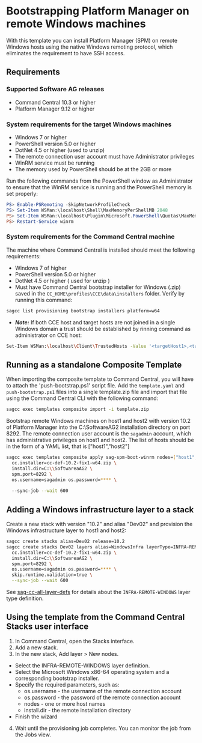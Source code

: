 <!-- Copyright 2013 - 2018 Software AG, Darmstadt, Germany and/or its licensors

   SPDX-License-Identifier: Apache-2.0

    Licensed under the Apache License, Version 2.0 (the "License");
    you may not use this file except in compliance with the License.
    You may obtain a copy of the License at

        http://www.apache.org/licenses/LICENSE-2.0

    Unless required by applicable law or agreed to in writing, software
    distributed under the License is distributed on an "AS IS" BASIS,
     WITHOUT WARRANTIES OR CONDITIONS OF ANY KIND, either express or implied.
     See the License for the specific language governing permissions and

     limitations under the License.                                                  

-->
# Bootstrapping Platform Manager on remote Windows machines

With this template you can install Platform Manager (SPM) on remote
Windows hosts using the native Windows remoting protocol, which eliminates the
requirement to have SSH access.

## Requirements

### Supported Software AG releases

* Command Central 10.3 or higher
* Platform Manager 9.12 or higher

### System requirements for the target Windows machines

* Windows 7 or higher
* PowerShell version 5.0 or higher
* DotNet 4.5 or higher (used to unzip)
* The remote connection user account must have Administrator privileges
* WinRM service must be running
* The memory used by PowerShell should be at the 2GB or more

Run the following commands from the PowerShell window as Administrator to ensure that the WinRM service is running and the PowerShell memory is set properly:

```powershell
PS> Enable-PSRemoting -SkipNetworkProfileCheck
PS> Set-Item WSMan:\localhost\Shell\MaxMemoryPerShellMB 2048
PS> Set-Item WSMan:\localhost\Plugin\Microsoft.PowerShell\Quotas\MaxMemoryPerShellMB 2048
PS> Restart-Service winrm
```

### System requirements for the Command Central machine

The machine where Command Central is installed should meet the following requirements:

* Windows 7 of higher
* PowerShell version 5.0 or higher
* DotNet 4.5 or higher ( used for unzip )
* Must have Command Central bootstrap installer for Windows (.zip) saved in the `CC_HOME\profiles\CCE\data\installers` folder. Verify by running this command:

```bash
sagcc list provisioning bootstrap installers platform=w64
```

* ***Note:*** If both CCE host and target hosts are not joined in a single Windows domain a trust should be established by rinning command as administrator on CCE host:
```bash
Set-Item WSMan:\localhost\Client\TrustedHosts -Value '<targetHost1>,<targetHost2>..'
```

## Running as a standalone Composite Template

When importing the composite template to Command Central, you will have to attach the 'push-bootstrap.ps1' script file. Add the `template.yaml` and `push-bootstrap.ps1` files into a single template.zip file and import that file using the Command Central CLI with the following command:

```bash
sagcc exec templates composite import -i template.zip
```

Bootstrap remote Windows machines on host1 and host2 with version 10.2 of Platform Manager into the C:\SoftwareAG2
installation directory on port 8292. The remote connection user account is the `sagadmin` account, which
has administrative privileges on host1 and host2. The list of hosts should be in the form of a YAML list, that is ["host1","host2"]

```bash
sagcc exec templates composite apply sag-spm-boot-winrm nodes=["host1","host2"] \
  cc.installer=cc-def-10.2-fix1-w64.zip \
  install.dir=C:\\SoftwareaAG2 \
  spm.port=8292 \
  os.username=sagadmin os.password=**** \
  
  --sync-job --wait 600
```

## Adding a Windows infrastructure layer to a stack

Create a new stack with version "10.2" and alias "Dev02" and provision the Windows infrastructure layer to host1 and host2:

```bash
sagcc create stacks alias=Dev02 release=10.2
sagcc create stacks Dev02 layers alias=WindowsInfra layerType=INFRA-REMOTE-WINDOWS nodes=[host1,host2] \
  cc.installer=cc-def-10.2-fix1-w64.zip \
  install.dir=C:\\SoftwareaAG2 \
  spm.port=8292 \
  os.username=sagadmin os.password=**** \
  skip.runtime.validation=true \
  --sync-job --wait 600
```

See [sag-cc-all-layer-defs](../sag-cc-all-layer-defs/template.yaml) for details about the `INFRA-REMOTE-WINDOWS` layer type definition.

## Using the template from the Command Central Stacks user interface

1. In Command Central, open the Stacks interface.
2. Add a new stack.
3. In the new stack, Add layer > New nodes.
  * Select the INFRA-REMOTE-WINDOWS layer definition.
  * Select the Microsoft Windows x86-64 operating system and a corresponding bootstrap installer.
  * Specify the required parameters, such as:
    * os.username - the username of the remote connection account
    * os.password - the password of the remote connection account
    * nodes - one or more host names
    * install.dir - the remote installation directory
  * Finish the wizard
4. Wait until the provisioning job completes. You can monitor the job from the Jobs view.
